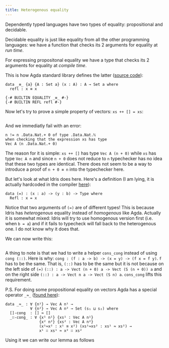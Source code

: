 ```yaml
---
title: Heterogenous equality
---
```


Dependently typed languages have two types of equality: propositional and decidable.

Decidable equality is just like equality from all the other programming languages:
we have a function that checks its 2 arguments for equality at *run time*.

For expressing propositonal equality we have a type that checks its 2 arguments
for equality at *compile time*.

This is how Agda standard library defines the latter
([source code](https://github.com/agda/agda-stdlib/blob/v0.9/src/Relation/Binary/Core.agda#L151)):
```language-agda
data _≡_ {a} {A : Set a} (x : A) : A → Set a where
  refl : x ≡ x

{-# BUILTIN EQUALITY _≡_ #-}
{-# BUILTIN REFL refl #-}
```

Now let's try to prove a simple property of vectors: `xs ++ [] = xs`:
```{.language-agda include="Agda1.agda"}
```
And we immediatly fail with an error:
```{.language-agda}
n != n .Data.Nat.+ 0 of type .Data.Nat.ℕ
when checking that the expression xs has type
Vec A (n .Data.Nat.+ 0)
```
The reason for it is simple: `xs ++ []` has type `Vec A (n + 0)` while
`xs` has type `Vec A n` and since `n + 0` does not reduce to `n` typechecker
has no idea that these two types are identical.  There does not seem to be a
way to introduce a proof of `n + 0 ≡ n` into the typechecker here.

But let's look at what Idris does here. Here's a definition (I am lying, it is
actually hardcoded in the compiler
[here](https://github.com/idris-lang/Idris-dev/blob/v0.9.15.1/src/Idris/AbsSyntaxTree.hs#L1098)):
```language-idris
data (=) : (x : a) -> (y : b) -> Type where
  Refl : x = x
```
Notice that two arguments of `(=)` are of different types! This is because Idris has
*heterogenous* equality instead of *homogenous* like Agda. Actually it is somewhat mixed:
Idris will try to use homogenous version first (i.e. when `b = a`) and if it fails to typecheck
will fall back to the heterogenous one. I do not know why it does that.

We can now write this:
```{.language-idris include="Idris1.idr"}
```
A thing to note is that we had to write a helper `cons_cong` instead of using `cong (::)`.
Here is why: `cong : (f : a -> b) -> (x = y) -> (f x = f y)`. `f` has to be the same. That is,
`(::)` has to be the same but it is not because on the left side of `(=)`
`(::) : a -> Vect (n + 0) a -> Vect (S (n + 0)) a` and on the right side
`(::) : a -> Vect n a -> Vect (S n) a`. `cons_cong` lifts this requirement.

P.S.
For doing some propositional equality on vectors Agda has a special operator `_≈_`
([found here](https://github.com/agda/agda-stdlib/blob/v0.9/src/Data/Vec/Equality.agda#L24)):
```language-agda
data _≈_ : ∀ {n¹} → Vec A n¹ →
           ∀ {n²} → Vec A n² → Set (s₁ ⊔ s₂) where
  []-cong  : [] ≈ []
  _∷-cong_ : ∀ {x¹ n¹} {xs¹ : Vec A n¹}
               {x² n²} {xs² : Vec A n²}
               (x¹≈x² : x¹ ≊ x²) (xs¹≈xs² : xs¹ ≈ xs²) →
               x¹ ∷ xs¹ ≈ x² ∷ xs²
```
Using it we can write our lemma as follows
```{.language-agda include="Agda2.agda"}
```
